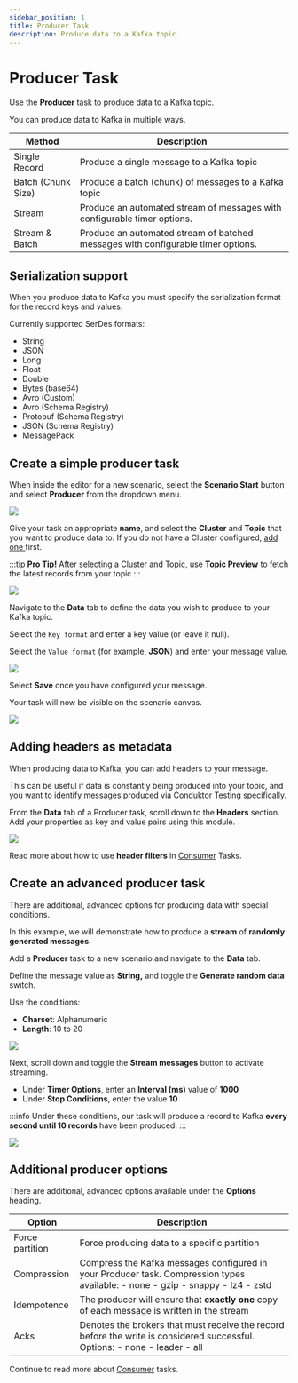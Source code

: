 ```yaml
---
sidebar_position: 1
title: Producer Task
description: Produce data to a Kafka topic.
---
```


# Producer Task

Use the **Producer** task to produce data to a Kafka topic.

You can produce data to Kafka in multiple ways.

| Method             | Description                                                                      |
| ------------------ | -------------------------------------------------------------------------------- |
| Single Record      | Produce a single message to a Kafka topic                                        |
| Batch (Chunk Size) | Produce a batch (chunk) of messages to a Kafka topic                             |
| Stream             | Produce an automated stream of messages with configurable timer options.         |
| Stream & Batch     | Produce an automated stream of batched messages with configurable timer options. |

## Serialization support

When you produce data to Kafka you must specify the serialization format for the record keys and values.

Currently supported SerDes formats:

- String
- JSON
- Long
- Float
- Double
- Bytes (base64)
- Avro (Custom)
- Avro (Schema Registry)
- Protobuf (Schema Registry)
- JSON (Schema Registry)
- MessagePack

## Create a simple producer task

When inside the editor for a new scenario, select the **Scenario Start** button and select **Producer** from the dropdown menu.

![](<../../../assets/image (53).png>)

Give your task an appropriate **name**, and select the **Cluster** and **Topic** that you want to produce data to. If you do not have a Cluster configured, [add one ](../../../getting-started/connect-to-a-kafka-cluster)first.

:::tip
**Pro Tip!** After selecting a Cluster and Topic, use **Topic Preview** to fetch the latest records from your topic
:::

![](<../../../assets/image (21).png>)

Navigate to the **Data** tab to define the data you wish to produce to your Kafka topic.

Select the `Key format` and enter a key value (or leave it null).

Select the `Value format` (for example, **JSON**) and enter your message value.

![](<../../../assets/image (134).png>)

Select **Save** once you have configured your message.

Your task will now be visible on the scenario canvas.

![](<../../../assets/image (169).png>)

## **Adding headers as metadata**

When producing data to Kafka, you can add headers to your message.

This can be useful if data is constantly being produced into your topic, and you want to identify messages produced via Conduktor Testing specifically.

From the **Data** tab of a Producer task, scroll down to the **Headers** section. Add your properties as key and value pairs using this module.

![](<../../../assets/image (170).png>)

Read more about how to use **header filters** in [Consumer](consumer-task) Tasks.

## Create an advanced producer task

There are additional, advanced options for producing data with special conditions.

In this example, we will demonstrate how to produce a **stream** of **randomly generated messages**.

Add a **Producer** task to a new scenario and navigate to the **Data** tab.

Define the message value as **String,** and toggle the **Generate random data** switch.

Use the conditions:

- **Charset**: Alphanumeric
- **Length**: 10 to 20

![](<../../../assets/image (19).png>)

Next, scroll down and toggle the **Stream messages** button to activate streaming.

- Under **Timer Options**, enter an **Interval (ms)** value of **1000**
- Under **Stop Conditions**, enter the value **10**

:::info
Under these conditions, our task will produce a record to Kafka **every second until 10 records** have been produced.
:::

![](<../../../assets/image (155).png>)

## Additional producer options

There are additional, advanced options available under the **Options** heading.

| Option          | Description                                                                                                                    |
| --------------- | ------------------------------------------------------------------------------------------------------------------------------ |
| Force partition | Force producing data to a specific partition                                                                                   |
| Compression     | Compress the Kafka messages configured in your Producer task. Compression types available: - none - gzip - snappy - lz4 - zstd |
| Idempotence     | The producer will ensure that **exactly one** copy of each message is written in the stream                                    |
| Acks            | Denotes the brokers that must receive the record before the write is considered successful. Options: - none - leader - all     |

Continue to read more about [Consumer](consumer-task) tasks.
